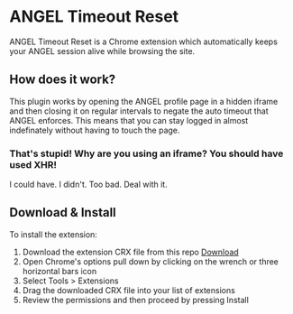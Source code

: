 ANGEL Timeout Reset
===================

ANGEL Timeout Reset is a Chrome extension which automatically keeps your ANGEL session alive while browsing the site.

How does it work?
-----------------

This plugin works by opening the ANGEL profile page in a hidden iframe and then closing it on regular intervals to negate the auto timeout that ANGEL enforces. This means that you can stay logged in almost indefinately without having to touch the page.

### That's stupid! Why are you using an iframe? You should have used XHR!
I could have. I didn't. Too bad. Deal with it.

Download & Install
------------------

To install the extension:
1.	Download the extension CRX file from this repo [Download](https://github.com/azend/AngelTimeoutReset/blob/master/AngelTimeoutReset.crx?raw=true)&nbsp;
2.	Open Chrome's options pull down by clicking on the wrench or three horizontal bars icon&nbsp;
3.	Select Tools > Extensions&nbsp;
4.	Drag the downloaded CRX file into your list of extensions&nbsp;
5.	Review the permissions and then proceed by pressing Install&nbsp;
